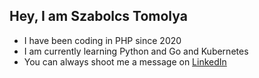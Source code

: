 ## Hey, I am Szabolcs Tomolya

- I have been coding in PHP since 2020
- I am currently learning Python and Go and Kubernetes
- You can always shoot me a message on [LinkedIn](https://www.linkedin.com/in/szabolcs-tomolya/)
